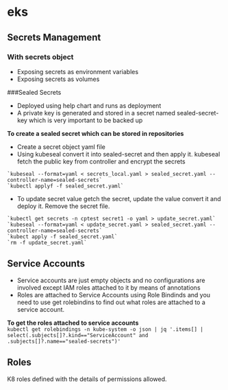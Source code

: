 # eks

## Secrets Management
### With secrets object
- Exposing secrets as environment variables
- Exposing secrets as volumes

###Sealed Secrets
- Deployed using help chart and runs as deployment
- A private key is generated and stored in a secret named sealed-secret-key which is very important to be backed up

**To create a sealed secret which can be stored in repositories** 
- Create a secret object yaml file  
- Using kubeseal convert it into sealed-secret and then apply it. kubeseal fetch the public key from controller and encrypt the secrets  
```
`kubeseal --format=yaml < secrets_local.yaml > sealed_secret.yaml --controller-name=sealed-secrets`  
`kubectl applyf -f sealed_secret.yaml`  
```

- To update secret value getch the secret, update the value convert it and deploy it. Remove the secret file.  
```
`kubectl get secrets -n cptest secret1 -o yaml > update_secret.yaml`  
`kubeseal --format=yaml < update_secret.yaml > sealed_secret.yaml --controller-name=sealed-secrets`  
`kubect apply -f sealed_secret.yaml`  
`rm -f update_secret.yaml`  
```



## Service Accounts
- Service accounts are just empty objects and no configurations are involved except IAM roles attached to it by means of annotations
- Roles are attached to Service Accounts using Role Bindinds and you need to use get rolebindins to find out what roles are attached to a service account.

**To get the roles attached to service accounts**   
`kubectl get rolebindings -n kube-system -o json | jq '.items[] | select(.subjects[]?.kind=="ServiceAccount" and .subjects[]?.name=="sealed-secrets")'`

## Roles
K8 roles defined with the details of permissions allowed. 
